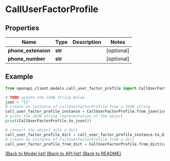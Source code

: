 # CallUserFactorProfile


## Properties

Name | Type | Description | Notes
------------ | ------------- | ------------- | -------------
**phone_extension** | **str** |  | [optional] 
**phone_number** | **str** |  | [optional] 

## Example

```python
from openapi_client.models.call_user_factor_profile import CallUserFactorProfile

# TODO update the JSON string below
json = "{}"
# create an instance of CallUserFactorProfile from a JSON string
call_user_factor_profile_instance = CallUserFactorProfile.from_json(json)
# print the JSON string representation of the object
print(CallUserFactorProfile.to_json())

# convert the object into a dict
call_user_factor_profile_dict = call_user_factor_profile_instance.to_dict()
# create an instance of CallUserFactorProfile from a dict
call_user_factor_profile_from_dict = CallUserFactorProfile.from_dict(call_user_factor_profile_dict)
```
[[Back to Model list]](../README.md#documentation-for-models) [[Back to API list]](../README.md#documentation-for-api-endpoints) [[Back to README]](../README.md)


